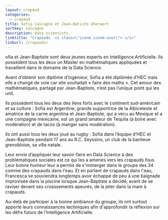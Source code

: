 ```yaml
---
layout: crapaud
categories:
  - crapaud
title: Sofia Calcagno et Jean-Batiste Gheraert
sortkey: calcagno
description: data scientists
linktitle: "Crapauds  <i class=\"iconm iconm-user\"> </i>"
linkurl: /crapauds/
---
```


ofía et Jean-Baptiste sont deux jeunes experts en Intelligence Artificielle. Ils possèdent tous les deux un Master en mathématiques appliquées et travaillent dans le domaine de la Data Science.

Avant d’obtenir son diplôme d’ingénieur, Sofia a été diplômée d’HEC mais elle a changé de voie car elle souhaitait « faire des maths ». Cet amour des mathématiques, partagé par Jean-Baptiste, n’est pas l’unique point qui les unit.

Ils possèdent tous les deux des liens forts avec le continent sud-américain et sa culture : Sofía est Argentine, grande supportrice de la Albiceleste et amatrice de la carne argentina et Jean-Baptiste, qui a vécu au Mexique et a une compagne mexicaine, est un grand amateur de Tequila (à boire avec modération) et de tacos (à manger sans modération).

Ils ont aussi tous les deux joué au rugby : Sofía dans l’équipe d’HEC et Jean-Baptiste pendant 17 ans au R.C. Seyssins, un club de la banlieue grenobloise, sa ville natale.

Leur envie d’appliquer leur savoir-faire en Data Science à des problématiques sociales est ce qui les a amenés vers les crapauds fous. Leur bonne humeur leur a permis de s'immerger dans le groupe des 34 comme des crapauds dans l'eau. Et en parlant de crapauds dans l'eau, Francesca se souviendra longtemps avoir échappé de peu à une baignade improvisée dans la piscine lorsque Jean-Baptiste a décidé, avant de se raviser devant ses croassements apeurés, de la jeter dans la mare à crapauds. 

Au-delà de participer à la bonne ambiance du groupe, ils ont surtout apporté leurs connaissances techniques afin d'approfondir la réflexion sur les défis futurs de l’Intelligence Artificielle.
